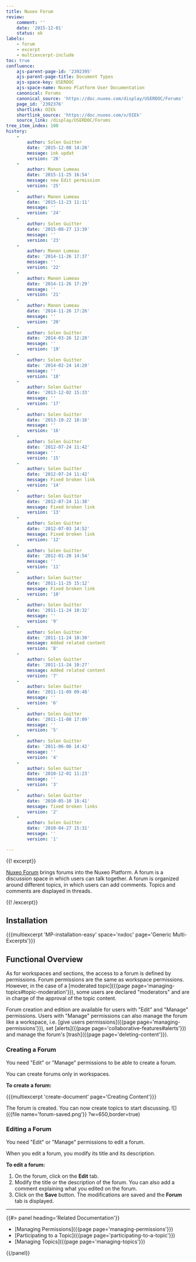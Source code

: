 ```yaml
---
title: Nuxeo Forum
review:
    comment: ''
    date: '2015-12-01'
    status: ok
labels:
    - forum
    - excerpt
    - multiexcerpt-include
toc: true
confluence:
    ajs-parent-page-id: '2392395'
    ajs-parent-page-title: Document Types
    ajs-space-key: USERDOC
    ajs-space-name: Nuxeo Platform User Documentation
    canonical: Forums
    canonical_source: 'https://doc.nuxeo.com/display/USERDOC/Forums'
    page_id: '2392376'
    shortlink: OIEk
    shortlink_source: 'https://doc.nuxeo.com/x/OIEk'
    source_link: /display/USERDOC/Forums
tree_item_index: 100
history:
    -
        author: Solen Guitter
        date: '2015-12-08 14:28'
        message: ink updat
        version: '26'
    -
        author: Manon Lumeau
        date: '2015-11-25 16:54'
        message: new Edit permission
        version: '25'
    -
        author: Manon Lumeau
        date: '2015-11-23 11:11'
        message: ''
        version: '24'
    -
        author: Solen Guitter
        date: '2015-08-27 13:39'
        message: ''
        version: '23'
    -
        author: Manon Lumeau
        date: '2014-11-26 17:37'
        message: ''
        version: '22'
    -
        author: Manon Lumeau
        date: '2014-11-26 17:29'
        message: ''
        version: '21'
    -
        author: Manon Lumeau
        date: '2014-11-26 17:26'
        message: ''
        version: '20'
    -
        author: Solen Guitter
        date: '2014-03-26 12:28'
        message: ''
        version: '19'
    -
        author: Solen Guitter
        date: '2014-02-24 14:20'
        message: ''
        version: '18'
    -
        author: Solen Guitter
        date: '2013-12-02 15:33'
        message: ''
        version: '17'
    -
        author: Solen Guitter
        date: '2013-10-22 18:16'
        message: ''
        version: '16'
    -
        author: Solen Guitter
        date: '2012-07-24 11:42'
        message: ''
        version: '15'
    -
        author: Solen Guitter
        date: '2012-07-24 11:42'
        message: Fixed broken link
        version: '14'
    -
        author: Solen Guitter
        date: '2012-07-24 11:38'
        message: Fixed broken link
        version: '13'
    -
        author: Solen Guitter
        date: '2012-07-03 14:52'
        message: Fixed broken link
        version: '12'
    -
        author: Solen Guitter
        date: '2012-01-20 14:54'
        message: ''
        version: '11'
    -
        author: Solen Guitter
        date: '2011-11-25 15:12'
        message: Fixed broken link
        version: '10'
    -
        author: Solen Guitter
        date: '2011-11-24 10:32'
        message: ''
        version: '9'
    -
        author: Solen Guitter
        date: '2011-11-24 10:30'
        message: Added related content
        version: '8'
    -
        author: Solen Guitter
        date: '2011-11-24 10:27'
        message: Added related content
        version: '7'
    -
        author: Solen Guitter
        date: '2011-11-09 09:48'
        message: ''
        version: '6'
    -
        author: Solen Guitter
        date: '2011-11-08 17:09'
        message: ''
        version: '5'
    -
        author: Solen Guitter
        date: '2011-06-06 14:42'
        message: ''
        version: '4'
    -
        author: Solen Guitter
        date: '2010-12-01 11:23'
        message: ''
        version: '3'
    -
        author: Solen Guitter
        date: '2010-05-10 18:41'
        message: fixed broken links
        version: '2'
    -
        author: Solen Guitter
        date: '2010-04-27 15:31'
        message: ''
        version: '1'

---
```

{{! excerpt}}

[Nuxeo Forum](https://connect.nuxeo.com/nuxeo/site/marketplace/package/nuxeo-forum) brings forums into the Nuxeo Platform. A forum is a discussion space in which users can talk together. A forum is organized around different topics, in which users can add comments. Topics and comments are displayed in threads.

{{! /excerpt}}

## Installation

{{{multiexcerpt 'MP-installation-easy' space='nxdoc' page='Generic Multi-Excerpts'}}}

## Functional Overview

As for workspaces and sections, the access to a forum is defined by permissions. Forum permissions are the same as workspace permissions. However, in the case of a [moderated topic]({{page page='managing-topics#topic-moderation'}}), some users are declared "moderators" and are in charge of the approval of the topic content.

Forum creation and edition are available for users with "Edit" and "Manage" permissions.
Users with "Manage" permissions can also manage the forum like a workspace, i.e. [give users permissions]({{page page='managing-permissions'}}), set [alerts]({{page page='collaborative-features#alerts'}}) and manage the forum's [trash]({{page page='deleting-content'}}).

### Creating a Forum

You need "Edit" or "Manage" permissions to be able to create a forum.

You can create forums only in workspaces.

**To create a forum:**

{{{multiexcerpt 'create-document' page='Creating Content'}}}

The forum is created. You can now create topics to start discussing.
![]({{file name='forum-saved.png'}} ?w=650,border=true)

### Editing a Forum

You need "Edit" or "Manage" permissions to edit a forum.

When you edit a forum, you modify its title and its description.

**To edit a forum:**

1.  On the forum, click on the **Edit** tab.
2.  Modify the title or the description of the forum. You can also add a comment explaining what you edited on the forum.
3.  Click on the **Save** button.
    The modifications are saved and the **Forum** tab is displayed.

* * *

<div class="row" data-equalizer data-equalize-on="medium"><div class="column medium-6">{{#> panel heading='Related Documentation'}}

- [Managing Permissions]({{page page='managing-permissions'}})
- [Participating to a Topic]({{page page='participating-to-a-topic'}})
- [Managing Topics]({{page page='managing-topics'}})

{{/panel}}</div><div class="column medium-6">

&nbsp;

</div></div>
